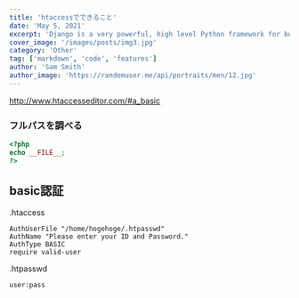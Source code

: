 ```yaml
---
title: 'htaccessでできること'
date: 'May 5, 2021'
excerpt: 'Django is a very powerful, high level Python framework for building web applications'
cover_image: '/images/posts/img3.jpg'
category: 'Other'
tag: ['markdown', 'code', 'features']
author: 'Sam Smith'
author_image: 'https://randomuser.me/api/portraits/men/12.jpg'
---
```


<!-- Markdown generator - https://jaspervdj.be/lorem-markdownum/ -->

http://www.htaccesseditor.com/#a_basic

### フルパスを調べる

```  php
<?php
echo __FILE__;
?> 
```

## basic認証

.htaccess

``` .htaccess
AuthUserFile "/home/hogehoge/.htpasswd"
AuthName "Please enter your ID and Password." 
AuthType BASIC 
require valid-user 
```

.htpasswd

```.htpasswd
user:pass
```
